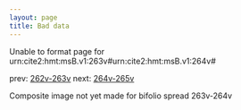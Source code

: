 ```yaml
---
layout: page
title: Bad data
---
```


Unable to format page for urn:cite2:hmt:msB.v1:263v#urn:cite2:hmt:msB.v1:264v#

prev: [262v-263v](../262v-263v/) next: [264v-265v](../264v-265v/)

Composite image not yet made for bifolio spread 263v-264v

